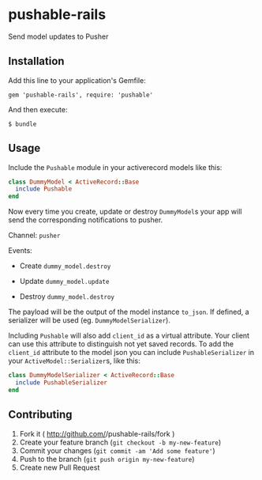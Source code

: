 # pushable-rails

Send model updates to Pusher

## Installation

Add this line to your application's Gemfile:

    gem 'pushable-rails', require: 'pushable'

And then execute:

    $ bundle

## Usage

Include the `Pushable` module in your activerecord models like this:

```ruby
class DummyModel < ActiveRecord::Base
  include Pushable
end
```

Now every time you create, update or destroy `DummyModel`s your app will send the corresponding notifications to pusher.

Channel: `pusher`

Events:

- Create
`dummy_model.destroy`

- Update
`dummy_model.update`

- Destroy
`dummy_model.destroy`

The payload will be the output of the model instance `to_json`. If defined, a serializer will be used (eg. `DummyModelSerializer`).

Including `Pushable` will also add `client_id` as a virtual attribute. Your client can use this attribute to distinguish not yet saved records.
To add the `client_id` attribute to the model json you can include `PushableSerializer` in your `ActiveModel::Serializer`s, like this:

```ruby
class DummyModelSerializer < ActiveRecord::Base
  include PushableSerializer
end
```

## Contributing

1. Fork it ( http://github.com/<my-github-username>/pushable-rails/fork )
2. Create your feature branch (`git checkout -b my-new-feature`)
3. Commit your changes (`git commit -am 'Add some feature'`)
4. Push to the branch (`git push origin my-new-feature`)
5. Create new Pull Request

